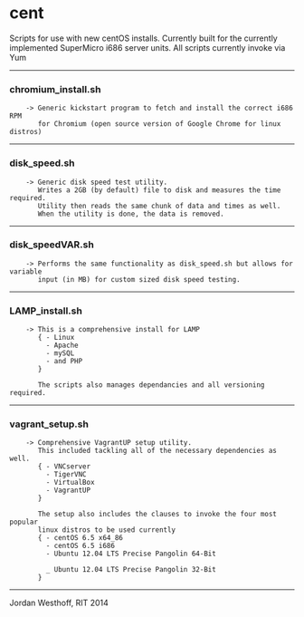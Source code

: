 cent
===============

Scripts for use with new centOS installs. Currently built for the currently implemented SuperMicro i686 server units.
All scripts currently invoke via Yum



------------------------------------------------
### chromium_install.sh
        -> Generic kickstart program to fetch and install the correct i686 RPM
           for Chromium (open source version of Google Chrome for linux distros)


------------------------------------------------
### disk_speed.sh
        -> Generic disk speed test utility.
           Writes a 2GB (by default) file to disk and measures the time required.
           Utility then reads the same chunk of data and times as well.
           When the utility is done, the data is removed.

------------------------------------------------
### disk_speedVAR.sh
        -> Performs the same functionality as disk_speed.sh but allows for variable
           input (in MB) for custom sized disk speed testing.
------------------------------------------------
### LAMP_install.sh
        -> This is a comprehensive install for LAMP
           { - Linux
             - Apache
             - mySQL
             - and PHP
           }

           The scripts also manages dependancies and all versioning required.

------------------------------------------------
### vagrant_setup.sh
        -> Comprehensive VagrantUP setup utility.
           This included tackling all of the necessary dependencies as well.
           { - VNCserver
             - TigerVNC
             - VirtualBox
             - VagrantUP
           }

           The setup also includes the clauses to invoke the four most popular
           linux distros to be used currently
           { - centOS 6.5 x64_86
             - centOS 6.5 i686
             - Ubuntu 12.04 LTS Precise Pangolin 64-Bit

             _ Ubuntu 12.04 LTS Precise Pangolin 32-Bit
           }


-------------------------------------------------

Jordan Westhoff, RIT 2014

